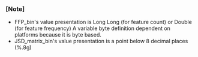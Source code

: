 ### [Note]
* FFP_bin's value presentation is Long Long (for feature count) or Double (for feature frequency)
  A variable byte definition dependent on platforms because it is byte based.    
* JSD_matrix_bin's value presentation is a point below 8 decimal places (%.8g)  
